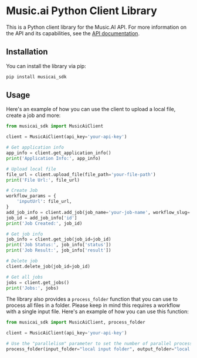 # Music.ai Python Client Library

This is a Python client library for the Music.AI API. For more information on the API and its capabilities, see the [API documentation](https://music.ai/docs/getting-started/introduction/).

## Installation

You can install the library via pip:

```bash
pip install musicai_sdk
```

## Usage

Here's an example of how you can use the client to upload a local file, create a job and more:

```python
from musicai_sdk import MusicAiClient

client = MusicAiClient(api_key='your-api-key')

# Get application info
app_info = client.get_application_info()
print('Application Info:', app_info)

# Upload local file
file_url = client.upload_file(file_path='your-file-path')
print('File Url:', file_url)

# Create Job
workflow_params = {
    'inputUrl': file_url,
}
add_job_info = client.add_job(job_name='your-job-name', workflow_slug='your-workflow-slug', params=workflow_params)
job_id = add_job_info['id']
print('Job Created:', job_id)

# Get job info
job_info = client.get_job(job_id=job_id)
print('Job Status:', job_info['status'])
print('Job Result:', job_info['result'])

# Delete job
client.delete_job(job_id=job_id)

# Get all jobs
jobs = client.get_jobs()
print('Jobs:', jobs)

```

The library also provides a `process_folder` function that you can use to process all files in a folder. Please keep in mind this requires a workflow with a single input file. Here's an example of how you can use this function:

```python
from musicai_sdk import MusicAiClient, process_folder

client = MusicAiClient(api_key='your-api-key')

# Use the "parallelism" parameter to set the number of parallel processes and the "delete" parameter to delete the job at MusicAI platform after download completion.
process_folder(input_folder="local input folder", output_folder="local output folder", workflow_id="workflow ID", client=client, parallelism=10, delete=True)
```
